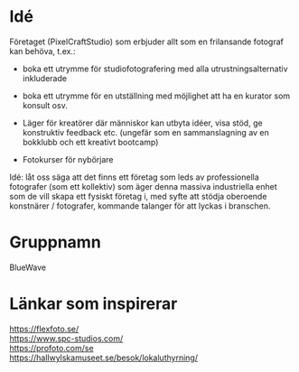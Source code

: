 # Idé

Företaget (PixelCraftStudio) som erbjuder allt som en frilansande fotograf kan behöva, t.ex.:

- boka ett utrymme för studiofotografering med alla utrustningsalternativ inkluderade
- boka ett utrymme för en utställning med möjlighet att ha en kurator som konsult
osv.

- Läger för kreatörer där människor kan utbyta idéer, visa stöd, ge konstruktiv feedback etc. (ungefär som en sammanslagning av en bokklubb och ett kreativt bootcamp)
- Fotokurser för nybörjare

Idé: låt oss säga att det finns ett företag som leds av professionella fotografer (som ett kollektiv) som äger denna massiva industriella enhet som de vill skapa ett fysiskt företag i, med syfte att stödja oberoende konstnärer / fotografer, kommande talanger för att lyckas i branschen.


# Gruppnamn
BlueWave 

# Länkar som inspirerar
https://flexfoto.se/  
https://www.spc-studios.com/  
https://profoto.com/se  
https://hallwylskamuseet.se/besok/lokaluthyrning/
